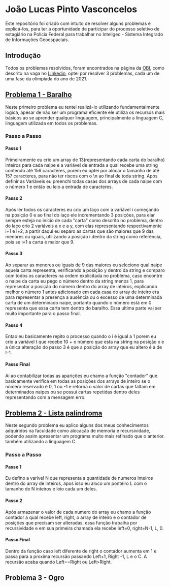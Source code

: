 # João Lucas Pinto Vasconcelos
Este repositório foi criado com intuito de resolver alguns problemas e explicá-los, para ter a oportunidade de participar do processo seletivo de estagiário na Polícia Federal para trabalhar no Inteligeo - Sistema Integrado de Informações Geoespaciais.

## Introdução
Todos os problemas resolvidos, foram encontrados na página da [OBI](https://olimpiada.ic.unicamp.br/pratique/pu/), como descrito na vaga no [Linkedin](https://www.linkedin.com/feed/update/urn:li:activity:7028742707166519296/?utm_source=share&utm_medium=member_ios), optei por resolver 3 problemas, cada um de uma fase da olimpíada do ano de 2021.

## [Problema 1 - Baralho](https://olimpiada.ic.unicamp.br/pratique/ps/2021/f1/baralho/)
Neste primeiro problema eu tentei realizá-lo utilizando fundamentalmente logica, apesar de não ser um programa eficiente ele utiliza os recursos mais básicos ao se aprender qualquer linguagem, principalmente a linguagem C, linguagem utilizada em todos os problemas.

### Passo a Passo

#### Passo 1
Primeiramente eu crio um array de 13(representando cada carta do baralho) inteiros para cada naipe e a variável de entrada a qual recebe uma string contendo até 156 caracteres, porem eu optei por alocar o tamanho de até 157 caracteres, para não ter riscos com o \n ao final de toda string. Após definir as Variáveis eu preenchi todas casas dos arrays de cada naipe com o número 1 e então eu leio a entrada de caracteres.

#### Passo 2
Após ler todos os caracteres eu crio um laço com a variável i começando na posição 0 e ao final do laço ele incrementando 3 posições, para elar sempre esteja no início de cada "carta" como descrito no problema, dentro do laço crio 2 variáveis a x e a y, com elas representando respectivamente i+1 e i+2, a partir daqui eu separo as cartas que são maiores que 9 das menores ou iguais, utilizando a posição i dentro da string como referência, pois se i=1 a carta é maior que 9.

#### Passo 3 
Ao separar as menores ou iguais de 9 das maiores eu seleciono qual naipe aquela carta representa, verificando a posição y dentro da string e comparo com todos os caracteres na ordem explicitada no problema, caso encontre o naipe da carta eu pego o número dentro da string menos 1, para representar a posição do número dentro do array de inteiros, explicando melhor o número 1 antes adicionado em cada casa do array de inteiro era para representar a presença a ausência ou o excesso de uma determinada carta de um determinado naipe, portanto quando o número está em 0 representa que essa carta tem dentro do baralho. Essa ultima parte vai ser muito importante para o passo final.

#### Passo 4
Entao eu basicamente repito o processo quando o i é igual a 1 porem eu crio a variável t que recebe 10 + o número que esta na string na posição x e a única alteração do passo 3 é que a posição do array que eu altero é a de t-1.

#### Passo Final
Ai ao contabilizar todas as aparições eu chamo a função "contador" que basicamente verifica em todas as posições dos arrays de inteiro se o número reservado é 0, 1 ou -1 e retorna o valor de cartas que faltam em determinados naipes ou se possui cartas repetidas dentro deles representando com a mensagem erro.


## [Problema 2 - Lista palíndroma](https://olimpiada.ic.unicamp.br/pratique/ps/2021/f2/lista/)
Neste segundo problema eu aplico alguns dos meus conhecimentos adquiridos na faculdade como alocação de memoria e recursividade, podendo assim apresentar um programa muito mais refinado que o anterior. também utilizando a linguagem C.


### Passo a Passo

#### Passo 1
Eu defino a varivel N que representa a quantidade de numeros inteiros dentro do array de inteiros, apos isso eu aloco um ponteiro L com o tamanho de N inteiros e leio cada um deles.

#### Passo 2
Após armazenar o valor de cada numero do array eu chamo a função contador a qual recebe left, right, o array de inteiro e o contador de posições que precisam ser alteradas, essa função trabalha por recursividade e em sua primeira chamada ela recebe left=0, right=N-1, L, 0.

#### Passo Final
Dentro da função caso left diferente de right o contador aumenta em 1 e passa para a proxima recursão passando Left+1, Right -1, L e o C. A recursão acaba quando Left==Right ou Left>Right. 


## Problema 3 - Ogro